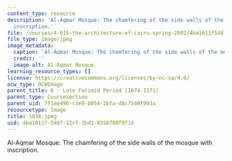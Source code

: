 ```yaml
---
content_type: resource
description: 'Al-Aqmar Mosque: The chamfering of the side walls of the mosque with
  inscription.'
file: /courses/4-615-the-architecture-of-cairo-spring-2002/4ba1611f548f12cf3bd18358709f9714_1038.jpeg
file_type: image/jpeg
image_metadata:
  caption: 'Al-Aqmar Mosque: The chamfering of the side walls of the mosque with inscription.'
  credit: ''
  image-alt: Al-Aqmar Mosque
learning_resource_types: []
license: https://creativecommons.org/licenses/by-nc-sa/4.0/
ocw_type: OCWImage
parent_title: 6 - Late Fatimid Period (1074-1171)
parent_type: CourseSection
parent_uid: 7f1ee496-c3e9-b054-2bfa-d8c7549f993a
resourcetype: Image
title: 1038.jpeg
uid: 4ba1611f-548f-12cf-3bd1-8358709f9714
---
```

Al-Aqmar Mosque: The chamfering of the side walls of the mosque with inscription.